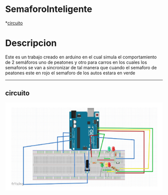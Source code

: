 # SemaforoInteligente
*[circuito](/README.md "circuito")
# Descripcion   
Este es un trabajo creado en arduino en el cual simula el comportamiento de 2 semáforos uno de peatones y otro para carros en los cuales los  semaforos se van a sincronizar de tal manera que cuando el semaforo de peatones este en rojo el semaforo de los autos estara en verde
______
## circuito 
![circuito](/CircuitoSemaforo.JPG)





